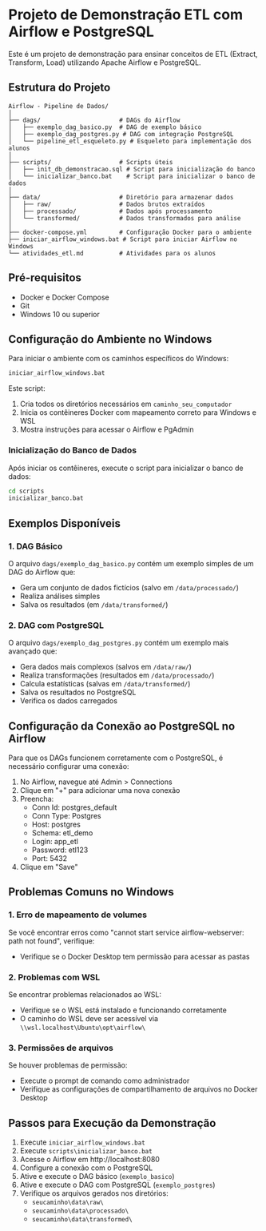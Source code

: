 # Projeto de Demonstração ETL com Airflow e PostgreSQL

Este é um projeto de demonstração para ensinar conceitos de ETL (Extract, Transform, Load) utilizando Apache Airflow e PostgreSQL.

## Estrutura do Projeto

```
Airflow - Pipeline de Dados/
│
├── dags/                      # DAGs do Airflow
│   ├── exemplo_dag_basico.py  # DAG de exemplo básico
│   ├── exemplo_dag_postgres.py # DAG com integração PostgreSQL
│   └── pipeline_etl_esqueleto.py # Esqueleto para implementação dos alunos
│
├── scripts/                   # Scripts úteis
│   ├── init_db_demonstracao.sql # Script para inicialização do banco
│   └── inicializar_banco.bat    # Script para inicializar o banco de dados
│
├── data/                      # Diretório para armazenar dados
│   ├── raw/                   # Dados brutos extraídos 
│   ├── processado/            # Dados após processamento
│   └── transformed/           # Dados transformados para análise
│
├── docker-compose.yml         # Configuração Docker para o ambiente
├── iniciar_airflow_windows.bat # Script para iniciar Airflow no Windows
└── atividades_etl.md          # Atividades para os alunos
```

## Pré-requisitos

- Docker e Docker Compose
- Git
- Windows 10 ou superior

## Configuração do Ambiente no Windows

Para iniciar o ambiente com os caminhos específicos do Windows:

```bash
iniciar_airflow_windows.bat
```

Este script:
1. Cria todos os diretórios necessários em `caminho_seu_computador`
2. Inicia os contêineres Docker com mapeamento correto para Windows e WSL
3. Mostra instruções para acessar o Airflow e PgAdmin


### Inicialização do Banco de Dados

Após iniciar os contêineres, execute o script para inicializar o banco de dados:

```bash
cd scripts
inicializar_banco.bat
```

## Exemplos Disponíveis

### 1. DAG Básico

O arquivo `dags/exemplo_dag_basico.py` contém um exemplo simples de um DAG do Airflow que:
- Gera um conjunto de dados fictícios (salvo em `/data/processado/`)
- Realiza análises simples
- Salva os resultados (em `/data/transformed/`)

### 2. DAG com PostgreSQL

O arquivo `dags/exemplo_dag_postgres.py` contém um exemplo mais avançado que:
- Gera dados mais complexos (salvos em `/data/raw/`)
- Realiza transformações (resultados em `/data/processado/`)
- Calcula estatísticas (salvas em `/data/transformed/`)
- Salva os resultados no PostgreSQL
- Verifica os dados carregados

## Configuração da Conexão ao PostgreSQL no Airflow

Para que os DAGs funcionem corretamente com o PostgreSQL, é necessário configurar uma conexão:

1. No Airflow, navegue até Admin > Connections
2. Clique em "+" para adicionar uma nova conexão
3. Preencha:
   - Conn Id: postgres_default
   - Conn Type: Postgres
   - Host: postgres
   - Schema: etl_demo
   - Login: app_etl
   - Password: etl123
   - Port: 5432
4. Clique em "Save"

## Problemas Comuns no Windows

### 1. Erro de mapeamento de volumes

Se você encontrar erros como "cannot start service airflow-webserver: path not found", verifique:
- Verifique se o Docker Desktop tem permissão para acessar as pastas

### 2. Problemas com WSL

Se encontrar problemas relacionados ao WSL:
- Verifique se o WSL está instalado e funcionando corretamente
- O caminho do WSL deve ser acessível via `\\wsl.localhost\Ubuntu\opt\airflow\`

### 3. Permissões de arquivos

Se houver problemas de permissão:
- Execute o prompt de comando como administrador
- Verifique as configurações de compartilhamento de arquivos no Docker Desktop

## Passos para Execução da Demonstração

1. Execute `iniciar_airflow_windows.bat`
2. Execute `scripts\inicializar_banco.bat`
3. Acesse o Airflow em http://localhost:8080
4. Configure a conexão com o PostgreSQL
5. Ative e execute o DAG básico (`exemplo_basico`)
6. Ative e execute o DAG com PostgreSQL (`exemplo_postgres`)
7. Verifique os arquivos gerados nos diretórios:
   - `seucaminho\data\raw\`
   - `seucaminho\data\processado\`
   - `seucaminho\data\transformed\`
